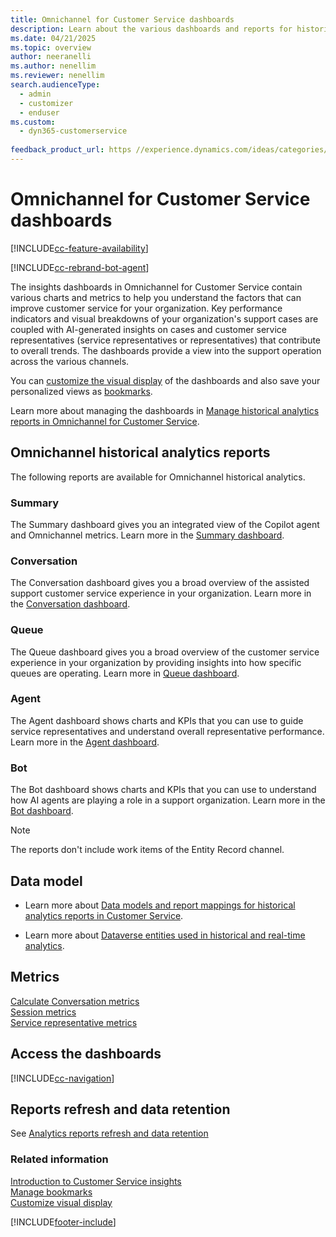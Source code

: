 ```yaml
---
title: Omnichannel for Customer Service dashboards
description: Learn about the various dashboards and reports for historical operational metrics and KPIs in Omnichannel for Customer Service to manage contact centers.
ms.date: 04/21/2025
ms.topic: overview
author: neeranelli
ms.author: nenellim
ms.reviewer: nenellim
search.audienceType: 
  - admin
  - customizer
  - enduser
ms.custom: 
  - dyn365-customerservice
 
feedback_product_url: https //experience.dynamics.com/ideas/categories/list/?category=a7f4a807-de3b-eb11-a813-000d3a579c38&forum=b68e50a6-88d9-e811-a96b-000d3a1be7ad
---
```


# Omnichannel for Customer Service dashboards

[!INCLUDE[cc-feature-availability](../../includes/cc-feature-availability.md)]

[!INCLUDE[cc-rebrand-bot-agent](../../includes/cc-rebrand-bot-agent.md)]


The insights dashboards in Omnichannel for Customer Service contain various charts and metrics to help you understand the factors that can improve customer service for your organization. Key performance indicators and visual breakdowns of your organization's support cases are coupled with AI-generated insights on cases and customer service representatives (service representatives or representatives) that contribute to overall trends. The dashboards provide a view into the support operation across the various channels.

You can [customize the visual display](customize-reports.md#customize-visual-display) of the dashboards and also save your personalized views as [bookmarks](manage-bookmarks.md).

Learn more about managing the dashboards in [Manage historical analytics reports in Omnichannel for Customer Service](../administer/oc-historical-analytics-reports.md).

## Omnichannel historical analytics reports

The following reports are available for Omnichannel historical analytics.

### Summary

The Summary dashboard gives you an integrated view of the Copilot agent and Omnichannel metrics. Learn more in the [Summary dashboard](omnichannel-summary-dashboard.md).

### Conversation

The Conversation dashboard gives you a broad overview of the assisted support customer service experience in your organization. Learn more in the [Conversation dashboard](oc-conversation-dashboard.md).

### Queue

The Queue dashboard gives you a broad overview of the customer service experience in your organization by providing insights into how specific queues are operating. Learn more in [Queue dashboard](oc-queue-dashboard.md).

### Agent

The Agent dashboard shows charts and KPIs that you can use to guide service representatives and understand overall  representative performance. Learn more in the [Agent dashboard](agent-dashboard.md#agent-dashboard).

### Bot

The Bot dashboard shows charts and KPIs that you can use to understand how AI agents are playing a role in a support organization. Learn more in the [Bot dashboard](oc-bot-dashboard.md).

> [!NOTE]
> The reports don't include work items of the Entity Record channel.

## Data model

- Learn more about [Data models and report mappings for historical analytics reports in Customer Service](oob-data-models.md#data-models-and-report-mappings-for-historical-analytics-reports-in-customer-service).

- Learn more about [Dataverse entities used in historical and real-time analytics](dataverse-entities.md#dataverse-entities-used-in-historical-and-real-time-analytics).

## Metrics

[Calculate Conversation metrics](../develop/calculate-conversation-metrics.md#calculate-conversation-metrics)   
[Session metrics](session-metrics.md#session-metrics)  
[Service representative metrics](service-rep-metrics.md#service-representative-metrics)

## Access the dashboards

[!INCLUDE[cc-navigation](../../includes/cc-navigation.md)]

## Reports refresh and data retention

See [Analytics reports refresh and data retention](info-analytics-reports.md#analytics-reports-refresh-and-data-retention)

### Related information

[Introduction to Customer Service insights](../implement/introduction-customer-service-analytics.md)  
[Manage bookmarks](manage-bookmarks.md)  
[Customize visual display](customize-reports.md#customize-visual-display)

[!INCLUDE[footer-include](../../includes/footer-banner.md)]
